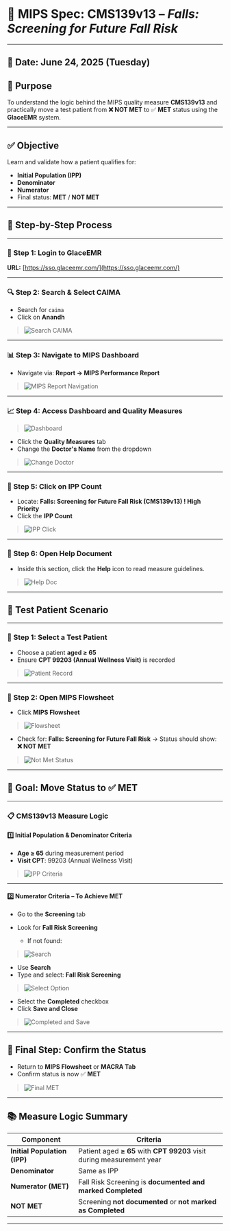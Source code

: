 # 📑 MIPS Spec: CMS139v13 – *Falls: Screening for Future Fall Risk*

---

## 📅 Date: June 24, 2025 (Tuesday)

## 🎯 Purpose

To understand the logic behind the MIPS quality measure **CMS139v13** and practically move a test patient from **❌ NOT MET** to ✅ **MET** status using the **GlaceEMR** system.

---

## ✅ Objective

Learn and validate how a patient qualifies for:

* **Initial Population (IPP)**
* **Denominator**
* **Numerator**
* Final status: **MET** / **NOT MET**

---

## 🧭 Step-by-Step Process

---

### 🔐 Step 1: Login to GlaceEMR

**URL:** [https://sso.glaceemr.com/](https://sso.glaceemr.com/)

---

### 🔍 Step 2: Search & Select CAIMA

* Search for `caima`
* Click on **Anandh**

> ![Search CAIMA](https://github.com/user-attachments/assets/73e712e2-df45-40ae-b19a-4b4202c57956)

---

### 📊 Step 3: Navigate to MIPS Dashboard

* Navigate via: **Report → MIPS Performance Report**

> ![MIPS Report Navigation](https://github.com/user-attachments/assets/2b6d4f5c-6064-4de7-8fc5-7c52ca1fc61f)

---

### 📈 Step 4: Access Dashboard and Quality Measures

> ![Dashboard](https://github.com/user-attachments/assets/99dfbd3f-b35f-43ad-a7ac-27492aa242a3)

* Click the **Quality Measures** tab
* Change the **Doctor's Name** from the dropdown

> ![Change Doctor](https://github.com/user-attachments/assets/9eda44dc-1247-452e-bee1-38e126a9ab8b)

---

### 📌 Step 5: Click on IPP Count

* Locate: **Falls: Screening for Future Fall Risk (CMS139v13) ! High Priority**
* Click the **IPP Count**

> ![IPP Click](https://github.com/user-attachments/assets/f24482dc-6665-4b15-8392-9fead1975596)

---

### 📘 Step 6: Open Help Document

* Inside this section, click the **Help** icon to read measure guidelines.

> ![Help Doc](https://github.com/user-attachments/assets/b50b8514-a3cf-4e2f-bd3a-6ef089959229)

---

## 🧪 Test Patient Scenario

---

### 👤 Step 1: Select a Test Patient

* Choose a patient **aged ≥ 65**
* Ensure **CPT 99203 (Annual Wellness Visit)** is recorded

> ![Patient Record](https://github.com/user-attachments/assets/70b96199-9a01-4c02-a5d7-4cbd1bf39e3a)

---

### 🧾 Step 2: Open MIPS Flowsheet

* Click **MIPS Flowsheet**

> ![Flowsheet](https://github.com/user-attachments/assets/3a7eff66-419c-4114-835c-07c222a31dbc)

* Check for: **Falls: Screening for Future Fall Risk** → Status should show: **❌ NOT MET**

> ![Not Met Status](https://github.com/user-attachments/assets/ddb31ea6-f273-465c-bde7-1516a6f8b1f7)

---

## 🧠 Goal: Move Status to ✅ MET

---

### 📋 CMS139v13 Measure Logic

#### 1️⃣ Initial Population & Denominator Criteria

* **Age ≥ 65** during measurement period
* **Visit CPT**: 99203 (Annual Wellness Visit)

> ![IPP Criteria](https://github.com/user-attachments/assets/e37b17ea-4d1e-4da9-84cc-4364b4eaa507)

---

#### 2️⃣ Numerator Criteria – To Achieve **MET**

* Go to the **Screening** tab
* Look for **Fall Risk Screening**

  * If not found:

> ![Search](https://github.com/user-attachments/assets/0648b5f2-2152-43e4-afaa-5cfce87b48fa)

  * Use **Search**
  * Type and select: **Fall Risk Screening**
    
> ![Select Option](https://github.com/user-attachments/assets/68b145ce-57b6-4b5b-886a-5dd4194e8785)

* Select the **Completed** checkbox
* Click **Save and Close**

> ![Completed and Save](https://github.com/user-attachments/assets/1a72e7f4-21d3-4d7d-85b0-4672e617c08d)

---

## 🔄 Final Step: Confirm the Status

* Return to **MIPS Flowsheet** or **MACRA Tab**
* Confirm status is now ✅ **MET**

> ![Final MET](https://github.com/user-attachments/assets/075bb75d-ff7c-400f-8845-3f8d58188225)

---

## 📚 Measure Logic Summary

| **Component**                | **Criteria**                                                           |
| ---------------------------- | ---------------------------------------------------------------------- |
| **Initial Population (IPP)** | Patient aged **≥ 65** with **CPT 99203** visit during measurement year |
| **Denominator**              | Same as IPP                                                            |
| **Numerator (MET)**          | Fall Risk Screening is **documented and marked Completed**             |
| **NOT MET**                  | Screening **not documented** or **not marked as Completed**            |

---
